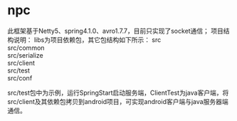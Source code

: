 # npc
此框架基于Netty5、spring4.1.0、avro1.7.7，目前只实现了socket通信；
项目结构说明：
libs为项目依赖包，其它包结构如下所示：
 src         
 src/common        
 src/serialize        
 src/client        
 src/test        
 src/conf        

src/test包中为示例，运行SpringStart启动服务端，ClientTest为java客户端，将src/client及其依赖包拷贝到android项目，可实现android客户端与java服务器端通信。





